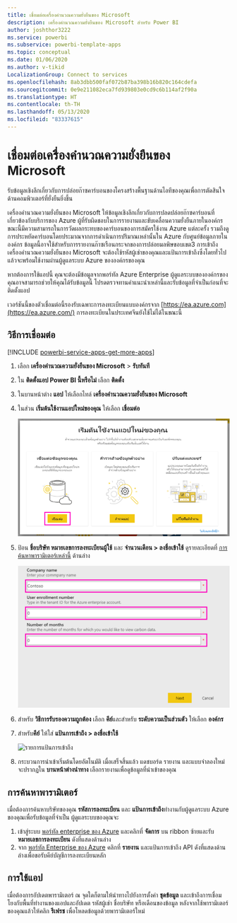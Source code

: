 ```yaml
---
title: เชื่อมต่อเครื่องคำนวณความยั่งยืนของ Microsoft
description: เครื่องคำนวณความยั่งยืนของ Microsoft สำหรับ Power BI
author: joshthor3222
ms.service: powerbi
ms.subservice: powerbi-template-apps
ms.topic: conceptual
ms.date: 01/06/2020
ms.author: v-tikid
LocalizationGroup: Connect to services
ms.openlocfilehash: 8ab3dbb500faf072b87ba398b16b820c164cdefa
ms.sourcegitcommit: 0e9e211082eca7fd939803e0cd9c6b114af2f90a
ms.translationtype: HT
ms.contentlocale: th-TH
ms.lasthandoff: 05/13/2020
ms.locfileid: "83337615"
---
```

# <a name="connect-the-microsoft-sustainability-calculator"></a>เชื่อมต่อเครื่องคำนวณความยั่งยืนของ Microsoft
รับข้อมูลเชิงลึกเกี่ยวกับการปล่อยก๊าซคาร์บอนของโครงสร้างพื้นฐานด้านไอทีของคุณเพื่อการตัดสินใจด้านคอมพิวเตอร์ที่ยั่งยืนยิ่งขึ้น

เครื่องคำนวณความยั่งยืนของ Microsoft ให้ข้อมูลเชิงลึกเกี่ยวกับการปลดปล่อยก๊าซคาร์บอนที่เกี่ยวข้องกับบริการของ Azure ผู้ที่รับผิดชอบในการรายงานและขับเคลื่อนความยั่งยืนภายในองค์กรขณะนี้มีความสามารถในการวัดผลกระทบของคาร์บอนของการสมัครใช้งาน Azure แต่ละครั้ง รวมถึงดูการประหยัดคาร์บอนโดยประมาณจากการดำเนินการปริมาณเหล่านั้นใน Azure กับศูนย์ข้อมูลภายในองค์กร ข้อมูลนี้อาจใช้สำหรับการรายงานก๊าซเรือนกระจกของการปล่อยมลพิษขอบเขต3 การเข้าถึงเครื่องคำนวณความยั่งยืนของ Microsoft จะต้องใช้รหัสผู้เช่าของคุณและแป้นการเข้าถึงซึ่งโดยทั่วไปแล้วจะพร้อมใช้งานผ่านผู้ดูแลระบบ Azure ขององค์กรของคุณ

หากต้องการใช้แอปนี้ คุณจะต้องมีข้อมูลจากพอร์ทัล Azure Enterprise ผู้ดูแลระบบขององค์กรของคุณอาจสามารถช่วยให้คุณได้รับข้อมูลนี้ โปรดตรวจทานคำแนะนำเหล่านี้และรับข้อมูลที่จำเป็นก่อนที่จะติดตั้งแอป 

เวอร์ชันนี้ของตัวเชื่อมต่อนี้รองรับเฉพาะการลงทะเบียนแบบองค์กรจาก [https://ea.azure.com](https://ea.azure.com/) การลงทะเบียนในประเทศจีนยังใช้ไม่ได้ในขณะนี้

## <a name="how-to-connect"></a>วิธีการเชื่อมต่อ
[!INCLUDE [powerbi-service-apps-get-more-apps](../includes/powerbi-service-apps-get-more-apps.md)]

1. เลือก **เครื่องคำนวณความยั่งยืนของ Microsoft** \> **รับทันที**
1. ใน **ติดตั้งแอป Power BI นี้หรือไม่** เลือก **ติดตั้ง**
1. ในบานหน้าต่าง **แอป** ให้เลือกไทล์ **เครื่องคำนวณความยั่งยืนของ Microsoft**
1. ในส่วน **เริ่มต้นใช้งานแอปใหม่ของคุณ** ให้เลือก **เชื่อมต่อ**

    ![เริ่มต้นใช้งานแอปใหม่ของคุณ](media/service-connect-to-zendesk/power-bi-new-app-connect-get-started.png)

1. ป้อน **ชื่อบริษัท หมายเลขการลงทะเบียนผู้ใช้** และ **จำนวนเดือน \> ลงชื่อเข้าใช้** ดูรายละเอียดที่ [การค้นหาพารามิเตอร์เหล่านี้](#finding-parameters) ด้านล่าง

    ![การลงทะเบียนของบริษัท](media/service-connect-to-microsoft-sustainability-calculator/company-enrollment.png)

1. สำหรับ **วิธีการรับรองความถูกต้อง** เลือก **คีย์**และสำหรับ **ระดับความเป็นส่วนตัว** ให้เลือก **องค์กร**
1. สำหรับ**คีย์** ให้ใส่ **แป้นการเข้าถึง \> ลงชื่อเข้าใช้**

    ![รายการแป้นการเข้าถึง](media/service-connect-to-microsoft-sustainability-calculator/access-key-entry.png)

1. กระบวนการนำเข้าเริ่มต้นโดยอัตโนมัติ เมื่อเสร็จสิ้นแล้ว แดชบอร์ด รายงาน และแบบจำลองใหม่จะปรากฏใน **บานหน้าต่างนำทาง** เลือกรายงานเพื่อดูข้อมูลที่นำเข้าของคุณ

## <a name="finding-parameters"></a>การค้นหาพารามิเตอร์

เมื่อต้องการค้นหาบริษัทของคุณ **รหัสการลงทะเบียน** และ **แป้นการเข้าถึง**ทำงานกับผู้ดูแลระบบ Azure ของคุณเพื่อรับข้อมูลที่จำเป็น ผู้ดูแลระบบของคุณจะ

1. เข้าสู่ระบบ [พอร์ทัล enterprise ของ Azure](https://ea.azure.com) และคลิกที่ **จัดการ** บน ribbon ซ้ายและรับ **หมายเลขการลงทะเบียน** ดังที่แสดงด้านล่าง
2. จาก [พอร์ทัล Enterprise ของ Azure](https://ea.azure.com) คลิกที่ **รายงาน** และแป้นการเข้าถึง API ดังที่แสดงด้านล่างเพื่อขอรับคีย์บัญชีการลงทะเบียนหลัก

## <a name="using-the-app"></a>การใช้แอป

เมื่อต้องการอัปเดตพารามิเตอร์ ณ จุดใดก็ตามให้นำทางไปยังการตั้งค่า **ชุดข้อมูล** และเข้าถึงการเชื่อมโยงกับพื้นที่ทำงานของแอปและอัปเดต รหัสผู้เช่า ชื่อบริษัท หรือเดือนของข้อมูล หลังจากใช้พารามิเตอร์ของคุณแล้วให้คลิก **รีเฟรช** เพื่อโหลดข้อมูลด้วยพารามิเตอร์ใหม่